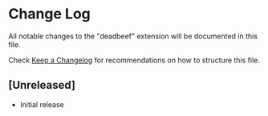 # Change Log

All notable changes to the "deadbeef" extension will be documented in this file.

Check [Keep a Changelog](http://keepachangelog.com/) for recommendations on how to structure this file.

## [Unreleased]

- Initial release

